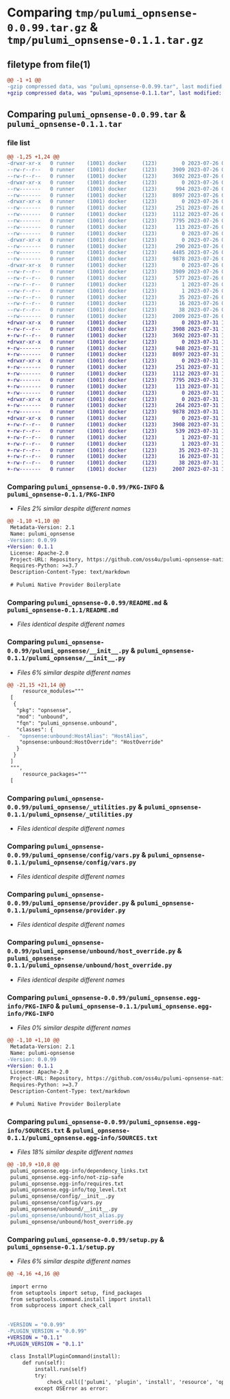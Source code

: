 # Comparing `tmp/pulumi_opnsense-0.0.99.tar.gz` & `tmp/pulumi_opnsense-0.1.1.tar.gz`

## filetype from file(1)

```diff
@@ -1 +1 @@
-gzip compressed data, was "pulumi_opnsense-0.0.99.tar", last modified: Wed Jul 26 08:35:11 2023, max compression
+gzip compressed data, was "pulumi_opnsense-0.1.1.tar", last modified: Mon Jul 31 17:53:33 2023, max compression
```

## Comparing `pulumi_opnsense-0.0.99.tar` & `pulumi_opnsense-0.1.1.tar`

### file list

```diff
@@ -1,25 +1,24 @@
-drwxr-xr-x   0 runner    (1001) docker     (123)        0 2023-07-26 08:35:11.142158 pulumi_opnsense-0.0.99/
--rw-r--r--   0 runner    (1001) docker     (123)     3909 2023-07-26 08:35:11.142158 pulumi_opnsense-0.0.99/PKG-INFO
--rw-r--r--   0 runner    (1001) docker     (123)     3692 2023-07-26 08:35:10.000000 pulumi_opnsense-0.0.99/README.md
-drwxr-xr-x   0 runner    (1001) docker     (123)        0 2023-07-26 08:35:11.138158 pulumi_opnsense-0.0.99/pulumi_opnsense/
--rw-------   0 runner    (1001) docker     (123)      994 2023-07-26 08:35:10.000000 pulumi_opnsense-0.0.99/pulumi_opnsense/__init__.py
--rw-------   0 runner    (1001) docker     (123)     8097 2023-07-26 08:35:10.000000 pulumi_opnsense-0.0.99/pulumi_opnsense/_utilities.py
-drwxr-xr-x   0 runner    (1001) docker     (123)        0 2023-07-26 08:35:11.142158 pulumi_opnsense-0.0.99/pulumi_opnsense/config/
--rw-------   0 runner    (1001) docker     (123)      251 2023-07-26 08:35:10.000000 pulumi_opnsense-0.0.99/pulumi_opnsense/config/__init__.py
--rw-------   0 runner    (1001) docker     (123)     1112 2023-07-26 08:35:10.000000 pulumi_opnsense-0.0.99/pulumi_opnsense/config/vars.py
--rw-------   0 runner    (1001) docker     (123)     7795 2023-07-26 08:35:10.000000 pulumi_opnsense-0.0.99/pulumi_opnsense/provider.py
--rw-------   0 runner    (1001) docker     (123)      113 2023-07-26 08:35:10.000000 pulumi_opnsense-0.0.99/pulumi_opnsense/pulumi-plugin.json
--rw-------   0 runner    (1001) docker     (123)        0 2023-07-26 08:35:10.000000 pulumi_opnsense-0.0.99/pulumi_opnsense/py.typed
-drwxr-xr-x   0 runner    (1001) docker     (123)        0 2023-07-26 08:35:11.142158 pulumi_opnsense-0.0.99/pulumi_opnsense/unbound/
--rw-------   0 runner    (1001) docker     (123)      290 2023-07-26 08:35:10.000000 pulumi_opnsense-0.0.99/pulumi_opnsense/unbound/__init__.py
--rw-------   0 runner    (1001) docker     (123)     4485 2023-07-26 08:35:10.000000 pulumi_opnsense-0.0.99/pulumi_opnsense/unbound/host_alias.py
--rw-------   0 runner    (1001) docker     (123)     9878 2023-07-26 08:35:10.000000 pulumi_opnsense-0.0.99/pulumi_opnsense/unbound/host_override.py
-drwxr-xr-x   0 runner    (1001) docker     (123)        0 2023-07-26 08:35:11.142158 pulumi_opnsense-0.0.99/pulumi_opnsense.egg-info/
--rw-r--r--   0 runner    (1001) docker     (123)     3909 2023-07-26 08:35:11.000000 pulumi_opnsense-0.0.99/pulumi_opnsense.egg-info/PKG-INFO
--rw-r--r--   0 runner    (1001) docker     (123)      577 2023-07-26 08:35:11.000000 pulumi_opnsense-0.0.99/pulumi_opnsense.egg-info/SOURCES.txt
--rw-r--r--   0 runner    (1001) docker     (123)        1 2023-07-26 08:35:11.000000 pulumi_opnsense-0.0.99/pulumi_opnsense.egg-info/dependency_links.txt
--rw-r--r--   0 runner    (1001) docker     (123)        1 2023-07-26 08:35:11.000000 pulumi_opnsense-0.0.99/pulumi_opnsense.egg-info/not-zip-safe
--rw-r--r--   0 runner    (1001) docker     (123)       35 2023-07-26 08:35:11.000000 pulumi_opnsense-0.0.99/pulumi_opnsense.egg-info/requires.txt
--rw-r--r--   0 runner    (1001) docker     (123)       16 2023-07-26 08:35:11.000000 pulumi_opnsense-0.0.99/pulumi_opnsense.egg-info/top_level.txt
--rw-r--r--   0 runner    (1001) docker     (123)       38 2023-07-26 08:35:11.142158 pulumi_opnsense-0.0.99/setup.cfg
--rw-------   0 runner    (1001) docker     (123)     2009 2023-07-26 08:35:10.000000 pulumi_opnsense-0.0.99/setup.py
+drwxr-xr-x   0 runner    (1001) docker     (123)        0 2023-07-31 17:53:33.191825 pulumi_opnsense-0.1.1/
+-rw-r--r--   0 runner    (1001) docker     (123)     3908 2023-07-31 17:53:33.191825 pulumi_opnsense-0.1.1/PKG-INFO
+-rw-r--r--   0 runner    (1001) docker     (123)     3692 2023-07-31 17:53:32.000000 pulumi_opnsense-0.1.1/README.md
+drwxr-xr-x   0 runner    (1001) docker     (123)        0 2023-07-31 17:53:33.191825 pulumi_opnsense-0.1.1/pulumi_opnsense/
+-rw-------   0 runner    (1001) docker     (123)      948 2023-07-31 17:53:32.000000 pulumi_opnsense-0.1.1/pulumi_opnsense/__init__.py
+-rw-------   0 runner    (1001) docker     (123)     8097 2023-07-31 17:53:32.000000 pulumi_opnsense-0.1.1/pulumi_opnsense/_utilities.py
+drwxr-xr-x   0 runner    (1001) docker     (123)        0 2023-07-31 17:53:33.191825 pulumi_opnsense-0.1.1/pulumi_opnsense/config/
+-rw-------   0 runner    (1001) docker     (123)      251 2023-07-31 17:53:32.000000 pulumi_opnsense-0.1.1/pulumi_opnsense/config/__init__.py
+-rw-------   0 runner    (1001) docker     (123)     1112 2023-07-31 17:53:32.000000 pulumi_opnsense-0.1.1/pulumi_opnsense/config/vars.py
+-rw-------   0 runner    (1001) docker     (123)     7795 2023-07-31 17:53:32.000000 pulumi_opnsense-0.1.1/pulumi_opnsense/provider.py
+-rw-------   0 runner    (1001) docker     (123)      113 2023-07-31 17:53:32.000000 pulumi_opnsense-0.1.1/pulumi_opnsense/pulumi-plugin.json
+-rw-------   0 runner    (1001) docker     (123)        0 2023-07-31 17:53:32.000000 pulumi_opnsense-0.1.1/pulumi_opnsense/py.typed
+drwxr-xr-x   0 runner    (1001) docker     (123)        0 2023-07-31 17:53:33.191825 pulumi_opnsense-0.1.1/pulumi_opnsense/unbound/
+-rw-------   0 runner    (1001) docker     (123)      264 2023-07-31 17:53:32.000000 pulumi_opnsense-0.1.1/pulumi_opnsense/unbound/__init__.py
+-rw-------   0 runner    (1001) docker     (123)     9878 2023-07-31 17:53:32.000000 pulumi_opnsense-0.1.1/pulumi_opnsense/unbound/host_override.py
+drwxr-xr-x   0 runner    (1001) docker     (123)        0 2023-07-31 17:53:33.191825 pulumi_opnsense-0.1.1/pulumi_opnsense.egg-info/
+-rw-r--r--   0 runner    (1001) docker     (123)     3908 2023-07-31 17:53:33.000000 pulumi_opnsense-0.1.1/pulumi_opnsense.egg-info/PKG-INFO
+-rw-r--r--   0 runner    (1001) docker     (123)      539 2023-07-31 17:53:33.000000 pulumi_opnsense-0.1.1/pulumi_opnsense.egg-info/SOURCES.txt
+-rw-r--r--   0 runner    (1001) docker     (123)        1 2023-07-31 17:53:33.000000 pulumi_opnsense-0.1.1/pulumi_opnsense.egg-info/dependency_links.txt
+-rw-r--r--   0 runner    (1001) docker     (123)        1 2023-07-31 17:53:33.000000 pulumi_opnsense-0.1.1/pulumi_opnsense.egg-info/not-zip-safe
+-rw-r--r--   0 runner    (1001) docker     (123)       35 2023-07-31 17:53:33.000000 pulumi_opnsense-0.1.1/pulumi_opnsense.egg-info/requires.txt
+-rw-r--r--   0 runner    (1001) docker     (123)       16 2023-07-31 17:53:33.000000 pulumi_opnsense-0.1.1/pulumi_opnsense.egg-info/top_level.txt
+-rw-r--r--   0 runner    (1001) docker     (123)       38 2023-07-31 17:53:33.191825 pulumi_opnsense-0.1.1/setup.cfg
+-rw-------   0 runner    (1001) docker     (123)     2007 2023-07-31 17:53:32.000000 pulumi_opnsense-0.1.1/setup.py
```

### Comparing `pulumi_opnsense-0.0.99/PKG-INFO` & `pulumi_opnsense-0.1.1/PKG-INFO`

 * *Files 2% similar despite different names*

```diff
@@ -1,10 +1,10 @@
 Metadata-Version: 2.1
 Name: pulumi_opnsense
-Version: 0.0.99
+Version: 0.1.1
 License: Apache-2.0
 Project-URL: Repository, https://github.com/oss4u/pulumi-opnsense-native
 Requires-Python: >=3.7
 Description-Content-Type: text/markdown
 
 # Pulumi Native Provider Boilerplate
```

### Comparing `pulumi_opnsense-0.0.99/README.md` & `pulumi_opnsense-0.1.1/README.md`

 * *Files identical despite different names*

### Comparing `pulumi_opnsense-0.0.99/pulumi_opnsense/__init__.py` & `pulumi_opnsense-0.1.1/pulumi_opnsense/__init__.py`

 * *Files 6% similar despite different names*

```diff
@@ -21,15 +21,14 @@
     resource_modules="""
 [
  {
   "pkg": "opnsense",
   "mod": "unbound",
   "fqn": "pulumi_opnsense.unbound",
   "classes": {
-   "opnsense:unbound:HostAlias": "HostAlias",
    "opnsense:unbound:HostOverride": "HostOverride"
   }
  }
 ]
 """,
     resource_packages="""
 [
```

### Comparing `pulumi_opnsense-0.0.99/pulumi_opnsense/_utilities.py` & `pulumi_opnsense-0.1.1/pulumi_opnsense/_utilities.py`

 * *Files identical despite different names*

### Comparing `pulumi_opnsense-0.0.99/pulumi_opnsense/config/vars.py` & `pulumi_opnsense-0.1.1/pulumi_opnsense/config/vars.py`

 * *Files identical despite different names*

### Comparing `pulumi_opnsense-0.0.99/pulumi_opnsense/provider.py` & `pulumi_opnsense-0.1.1/pulumi_opnsense/provider.py`

 * *Files identical despite different names*

### Comparing `pulumi_opnsense-0.0.99/pulumi_opnsense/unbound/host_override.py` & `pulumi_opnsense-0.1.1/pulumi_opnsense/unbound/host_override.py`

 * *Files identical despite different names*

### Comparing `pulumi_opnsense-0.0.99/pulumi_opnsense.egg-info/PKG-INFO` & `pulumi_opnsense-0.1.1/pulumi_opnsense.egg-info/PKG-INFO`

 * *Files 0% similar despite different names*

```diff
@@ -1,10 +1,10 @@
 Metadata-Version: 2.1
 Name: pulumi-opnsense
-Version: 0.0.99
+Version: 0.1.1
 License: Apache-2.0
 Project-URL: Repository, https://github.com/oss4u/pulumi-opnsense-native
 Requires-Python: >=3.7
 Description-Content-Type: text/markdown
 
 # Pulumi Native Provider Boilerplate
```

### Comparing `pulumi_opnsense-0.0.99/pulumi_opnsense.egg-info/SOURCES.txt` & `pulumi_opnsense-0.1.1/pulumi_opnsense.egg-info/SOURCES.txt`

 * *Files 18% similar despite different names*

```diff
@@ -10,9 +10,8 @@
 pulumi_opnsense.egg-info/dependency_links.txt
 pulumi_opnsense.egg-info/not-zip-safe
 pulumi_opnsense.egg-info/requires.txt
 pulumi_opnsense.egg-info/top_level.txt
 pulumi_opnsense/config/__init__.py
 pulumi_opnsense/config/vars.py
 pulumi_opnsense/unbound/__init__.py
-pulumi_opnsense/unbound/host_alias.py
 pulumi_opnsense/unbound/host_override.py
```

### Comparing `pulumi_opnsense-0.0.99/setup.py` & `pulumi_opnsense-0.1.1/setup.py`

 * *Files 6% similar despite different names*

```diff
@@ -4,16 +4,16 @@
 
 import errno
 from setuptools import setup, find_packages
 from setuptools.command.install import install
 from subprocess import check_call
 
 
-VERSION = "0.0.99"
-PLUGIN_VERSION = "0.0.99"
+VERSION = "0.1.1"
+PLUGIN_VERSION = "0.1.1"
 
 class InstallPluginCommand(install):
     def run(self):
         install.run(self)
         try:
             check_call(['pulumi', 'plugin', 'install', 'resource', 'opnsense', PLUGIN_VERSION, '--server', 'github://api.github.com/oss4u/pulumi-opnsense-native'])
         except OSError as error:
```

